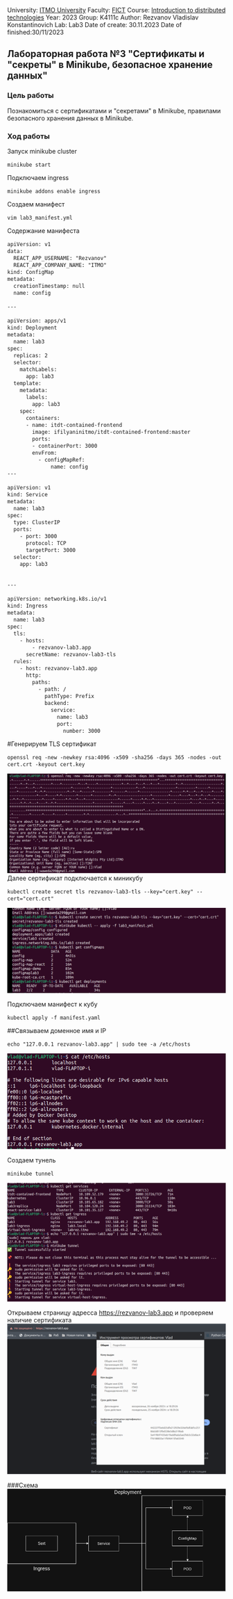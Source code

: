 University: [ITMO University](https://itmo.ru/ru/)
Faculty: [FICT](https://fict.itmo.ru)
Course: [Introduction to distributed technologies](https://github.com/itmo-ict-faculty/introduction-to-distributed-technologies)
Year: 2023
Group: K4111c
Author: Rezvanov Vladislav Konstantinovich
Lab: Lab3
Date of create: 30.11.2023
Date of finished:30/11/2023

## Лабораторная работа №3 "Сертификаты и "секреты" в Minikube, безопасное хранение данных"
### Цель работы
Познакомиться с сертификатами и "секретами" в Minikube, правилами безопасного хранения данных в Minikube.
### Ход работы
Запуск minikube cluster
```
minikube start
```
Подключаем ingress
```
minikube addons enable ingress
```
Создаем манифест
```
vim lab3_manifest.yml

```
Содержание манифеста

```
apiVersion: v1
data:
  REACT_APP_USERNAME: "Rezvanov"
  REACT_APP_COMPANY_NAME: "ITMO"
kind: ConfigMap
metadata:
  creationTimestamp: null
  name: config

---

apiVersion: apps/v1
kind: Deployment
metadata:
  name: lab3
spec:
  replicas: 2
  selector:
    matchLabels:
      app: lab3
  template:
    metadata:
      labels:
        app: lab3
    spec:
      containers:
      - name: itdt-contained-frontend
        image: ifilyaninitmo/itdt-contained-frontend:master
        ports:
        - containerPort: 3000
        envFrom:
          - configMapRef:
              name: config
---

apiVersion: v1
kind: Service
metadata:
  name: lab3
spec:
  type: ClusterIP
  ports:
    - port: 3000
      protocol: TCP
      targetPort: 3000
  selector:
    app: lab3


---

apiVersion: networking.k8s.io/v1
kind: Ingress
metadata:
  name: lab3
spec:
  tls:
    - hosts:
        - rezvanov-lab3.app
      secretName: rezvanov-lab3-tls
  rules:
    - host: rezvanov-lab3.app
      http:
        paths:
          - path: /
            pathType: Prefix
            backend:
              service:
                name: lab3
                port:
                  number: 3000
```
#Генерируем TLS сертификат

```
openssl req -new -newkey rsa:4096 -x509 -sha256 -days 365 -nodes -out cert.crt -keyout cert.key
```
![img0](https://github.com/ItsEND/2023-introduction_to_distributed_technologies-K4111c-Rezvanov_V_K/blob/062ade7089dc5011324021b9fa876062f7aabafd/Lab%203/Images/%D0%A1%D0%B5%D1%80%D1%82%D0%B8%D1%84%D0%B8%D0%BA%D0%B0%D1%82.png)
Далее сертификат подключается к миникубу

```
kubectl create secret tls rezvanov-lab3-tls --key="cert.key" --cert="cert.crt"
```
![img1](https://github.com/ItsEND/2023-introduction_to_distributed_technologies-K4111c-Rezvanov_V_K/blob/d953ec0cfa93a94c2b39e3c93c750dbf4014017a/Lab%203/Images/%D0%A1%D0%B5%D1%80%D1%82.png)

Подключаем манифест к кубу
```
kubectl apply -f manifest.yaml

```
##Связываем доменное имя и IP

```
echo "127.0.0.1 rezvanov-lab3.app" | sudo tee -a /etc/hosts
```

![img2](https://github.com/ItsEND/2023-introduction_to_distributed_technologies-K4111c-Rezvanov_V_K/blob/4b57902ebcc8ad93edff43f034a385895c1fb590/Lab%203/Images/%D0%A1%D0%BD%D0%B8%D0%BC%D0%BE%D0%BA%20%D1%8D%D0%BA%D1%80%D0%B0%D0%BD%D0%B0%20%D0%BE%D1%82%202023-11-26%2021-16-55.png)

Создаем тунель
```
minikube tunnel
```
![img3](https://github.com/ItsEND/2023-introduction_to_distributed_technologies-K4111c-Rezvanov_V_K/blob/d953ec0cfa93a94c2b39e3c93c750dbf4014017a/Lab%203/Images/%D0%A1%D0%BD%D0%B8%D0%BC%D0%BE%D0%BA%20%D1%8D%D0%BA%D1%80%D0%B0%D0%BD%D0%B0%20%D0%BE%D1%82%202023-11-26%2019-59-36.png)

Открываем страницу адресса https://rezvanov-lab3.app и проверяем наличие сертификата 
![img4](https://github.com/ItsEND/2023-introduction_to_distributed_technologies-K4111c-Rezvanov_V_K/blob/d953ec0cfa93a94c2b39e3c93c750dbf4014017a/Lab%203/Images/%D0%A1%D0%BD%D0%B8%D0%BC%D0%BE%D0%BA%20%D1%8D%D0%BA%D1%80%D0%B0%D0%BD%D0%B0%20%D0%BE%D1%82%202023-11-26%2019-57-37.png)


###Схема
![SCH1](https://github.com/ItsEND/2023-introduction_to_distributed_technologies-K4111c-Rezvanov_V_K/blob/6f07619f57948e3be0c409e4fc802184eabd7ec6/Lab%203/Images/%D0%9A%D1%83%D0%B1.drawio.png) 

